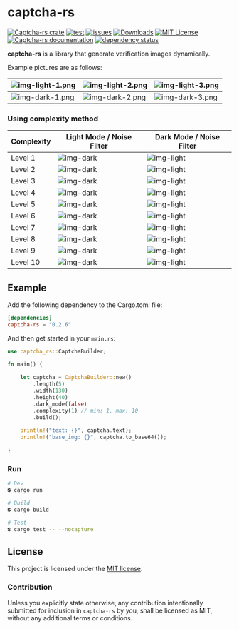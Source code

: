 # captcha-rs

[![Captcha-rs crate](https://img.shields.io/crates/v/captcha-rs.svg?style=flat&logo=appveyor)](https://crates.io/crates/captcha-rs)
[![test](https://github.com/samirdjelal/captcha-rs/actions/workflows/test.yml/badge.svg?style=flat&logo=appveyor)](https://github.com/samirdjelal/captcha-rs/actions/workflows/test.yml)
[![issues](https://img.shields.io/github/issues/samirdjelal/captcha-rs?color=%23ffc107&style=flat&logo=appveyor)](https://github.com/samirdjelal/captcha-rs/issues)
[![Downloads](https://img.shields.io/crates/d/captcha-rs?style=flat&logo=appveyor)](https://crates.io/crates/captcha-rs)
[![MIT License](https://img.shields.io/crates/l/captcha-rs?style=flat&logo=appveyor)](LICENSE)
[![Captcha-rs documentation](https://img.shields.io/docsrs/captcha-rs?style=flat&logo=appveyor)](https://docs.rs/captcha-rs)
[![dependency status](https://deps.rs/repo/github/samirdjelal/captcha-rs/status.svg?style=flat&logo=appveyor)](https://deps.rs/repo/github/samirdjelal/captcha-rs)

**captcha-rs** is a library that generate verification images dynamically.

Example pictures are as follows:

![img-light-1.png](images/img-light-1.png) | ![img-light-2.png](images/img-light-2.png) | ![img-light-3.png](images/img-light-3.png)
--- | --- | ---
![img-dark-1.png](images/img-dark-1.png) | ![img-dark-2.png](images/img-dark-2.png) | ![img-dark-3.png](images/img-dark-3.png)

### Using complexity method

Complexity | Light Mode / Noise Filter | Dark Mode / Noise Filter
--- | --- | ---
Level 1 | ![img-dark](images/img-light-complexity-1.png) | ![img-light](images/img-dark-complexity-1.png)
Level 2 | ![img-dark](images/img-light-complexity-2.png) | ![img-light](images/img-dark-complexity-2.png)
Level 3 | ![img-dark](images/img-light-complexity-3.png) | ![img-light](images/img-dark-complexity-3.png)
Level 4 | ![img-dark](images/img-light-complexity-4.png) | ![img-light](images/img-dark-complexity-4.png)
Level 5 | ![img-dark](images/img-light-complexity-5.png) | ![img-light](images/img-dark-complexity-5.png)
Level 6 | ![img-dark](images/img-light-complexity-6.png) | ![img-light](images/img-dark-complexity-6.png)
Level 7 | ![img-dark](images/img-light-complexity-7.png) | ![img-light](images/img-dark-complexity-7.png)
Level 8 | ![img-dark](images/img-light-complexity-8.png) | ![img-light](images/img-dark-complexity-8.png)
Level 9 | ![img-dark](images/img-light-complexity-9.png) | ![img-light](images/img-dark-complexity-9.png)
Level 10 | ![img-dark](images/img-light-complexity-10.png) | ![img-light](images/img-dark-complexity-10.png)


## Example

Add the following dependency to the Cargo.toml file:

```toml
[dependencies]
captcha-rs = "0.2.6"
```

And then get started in your `main.rs`:

```rust
use captcha_rs::CaptchaBuilder;

fn main() {
	
	let captcha = CaptchaBuilder::new()
		.length(5)
		.width(130)
		.height(40)
		.dark_mode(false)
		.complexity(1) // min: 1, max: 10
		.build();
	
	println!("text: {}", captcha.text);
	println!("base_img: {}", captcha.to_base64());
	
}
```

### Run

```bash
# Dev
💲 cargo run

# Build
💲 cargo build

# Test
💲 cargo test -- --nocapture
```

## License

This project is licensed under the [MIT license](LICENSE).

### Contribution

Unless you explicitly state otherwise, any contribution intentionally submitted for inclusion in `captcha-rs` by you, shall be licensed as MIT, without any additional terms or conditions.
